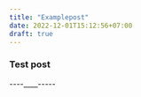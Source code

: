```yaml
---
title: "Examplepost"
date: 2022-12-01T15:12:56+07:00
draft: true
---
```


### Test post
----____----- 